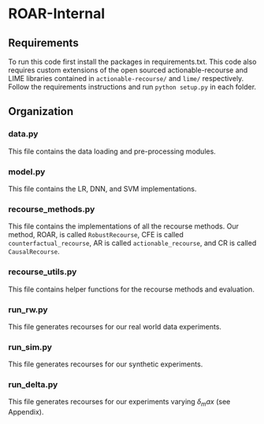 # ROAR-Internal

## Requirements
To run this code first install the packages in requirements.txt. This code also requires custom extensions of the open sourced actionable-recourse and LIME libraries contained in `actionable-recourse/` and `lime/` respectively. Follow the requirements instructions and run `python setup.py` in each folder. 

## Organization
### data.py
This file contains the data loading and pre-processing modules.

### model.py
This file contains the LR, DNN, and SVM implementations.

### recourse_methods.py
This file contains the implementations of all the recourse methods. Our method, ROAR, is called `RobustRecourse`, CFE is called `counterfactual_recourse`, AR is called `actionable_recourse`, and CR is called `CausalRecourse`.

### recourse_utils.py
This file contains helper functions for the recourse methods and evaluation.

### run_rw.py
This file generates recourses for our real world data experiments.

### run_sim.py
This file generates recourses for our synthetic experiments.

### run_delta.py
This file generates recourses for our experiments varying $\delta_max$ (see Appendix). 